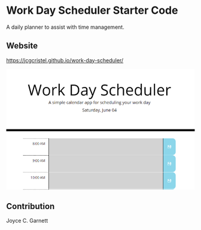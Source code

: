 # Work Day Scheduler Starter Code
A daily planner to assist with time management.

## Website

https://jcgcristel.github.io/work-day-scheduler/ 

![Alt text](./assets/images/site-preview.png "Site Preview")

## Contribution
Joyce C. Garnett
